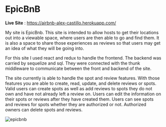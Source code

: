 # EpicBnB

__Live Site__ : https://airbnb-alex-castillo.herokuapp.com/

My site is EpicBnb. This site is intended to allow hosts to get their locations out into a viewable space, where users are then able to go and find them.
It is also a space to share those experiences as reviews so that users may get an idea of what they will be going into.

For this site I used react and redux to handle the frontend. The backend was carried by sequelize and sql. They were connected with the thunk middleware to 
communicate between the front and backend of the site.

The site currently is able to handle the spot and review features. With those features you are able to create, read, update, and delete reviews or spots.
Valid users can create spots as well as add reviews to spots they do not own and have not already left a review on.
Users can edit the information on their spots or reviews after they have created them.
Users can see spots and reviews for spots whether they are authorized or not.
Authorized owners can delete spots and reviews.

![epicbnb](https://user-images.githubusercontent.com/108693776/203000797-119ef938-fdc4-4c93-900a-30cd09ecf869.PNG)
